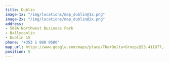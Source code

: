 ```yaml
---
title: Dublin
image-1x: "/img/locations/map_dublin@1x.png"
image-2x: "/img/locations/map_dublin@2x.png"
address:
- 508A Northwest Business Park
- Ballycoolin
- Dublin 15
phone: "+353 1 880 9500"
map_url: https://www.google.com/maps/place/The+Delta+Group/@53.411077,-6.351893,14z/data=!4m5!3m4!1s0x0:0xc244702c24494186!8m2!3d53.4133177!4d-6.3488102
position: 5
---
```

